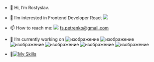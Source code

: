 

- 👋 Hi, I’m Rostyslav.
- 🤔 I’m interested in Frontend Developer React <img src="https://img.shields.io/badge/-black?style=for-the-badge&logo=React&logoColor=blue"/>
- 📫 How to reach me: <img src="https://img.shields.io/badge/-red?style=for-the-badge&logo=Gmail&logoColor=green"/> fs.petrenko@gmail.com
- 🔭 I’m currently working on ![изображение](https://user-images.githubusercontent.com/109174308/209475083-7251671a-87f4-4184-8fd1-6dc620ad4eb9.png)  ![изображение](https://user-images.githubusercontent.com/109174308/209475207-715b47cf-eac6-4717-895e-01e127dce74e.png) ![изображение](https://user-images.githubusercontent.com/109174308/209475217-4758329d-9d5a-4eb2-aad4-1bca1b9aad50.png) ![изображение](https://user-images.githubusercontent.com/109174308/209475224-acf04c37-1c85-40d5-bf2e-49723e8b082e.png) ![изображение](https://user-images.githubusercontent.com/109174308/209475231-d19cc0f0-b9a4-4335-8eb0-eda16ccafc33.png) ![изображение](https://user-images.githubusercontent.com/109174308/209475254-e3e139ae-cb9e-4b62-8741-678f76da7f95.png)

- 💬[![My Skills](https://skillicons.dev/icons?i=,react,angular,photoshop,figma&theme=light,nodejs)](https://skillicons.dev)






<!--
**Rostislav09/Rostislav09** is a ✨ _special_ ✨ repository because its `README.md` (this file) appears on your GitHub profile.

Here are some ideas to get you started:

- 🔭 I’m currently working on ...
- 🌱 I’m currently learning ...
- 👯 I’m looking to collaborate on ...
- 🤔 I’m looking for help with ...
- 💬 Ask me about ...
- 📫 How to reach me: ...
- 😄 Pronouns: ...
- ⚡ Fun fact: ...
-->
